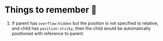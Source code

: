# Things to remember 🤯

1. If parent has `overflow:hidden` but the position is not specified to relative, and child has `position:sticky`, then the child would be automatically positioned with reference to parent.
